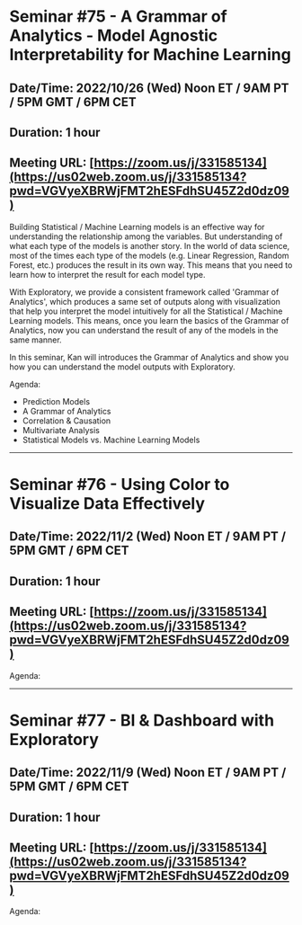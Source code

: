 # Seminar #75 - A Grammar of Analytics - Model Agnostic Interpretability for Machine Learning
## Date/Time: 2022/10/26 (Wed) Noon ET / 9AM PT / 5PM GMT / 6PM CET
## Duration: 1 hour
## Meeting URL: [https://zoom.us/j/331585134](https://us02web.zoom.us/j/331585134?pwd=VGVyeXBRWjFMT2hESFdhSU45Z2d0dz09)

Building Statistical / Machine Learning models is an effective way for understanding the relationship among the variables. But understanding of what each type of the models is another story. In the world of data science, most of the times each type of the models (e.g. Linear Regression, Random Forest, etc.) produces the result in its own way. This means that you need to learn how to interpret the result for each model type.

With Exploratory, we provide a consistent framework called 'Grammar of Analytics', which produces a same set of outputs along with visualization that help you interpret the model intuitively for all the Statistical / Machine Learning models. This means, once you learn the basics of the Grammar of Analytics, now you can understand the result of any of the models in the same manner.

In this seminar, Kan will introduces the Grammar of Analytics and show you how you can understand the model outputs with Exploratory.

Agenda:

- Prediction Models
- A Grammar of Analytics
- Correlation & Causation
- Multivariate Analysis
- Statistical Models vs. Machine Learning Models

----

# Seminar #76 - Using Color to Visualize Data Effectively
## Date/Time: 2022/11/2 (Wed) Noon ET / 9AM PT / 5PM GMT / 6PM CET
## Duration: 1 hour
## Meeting URL: [https://zoom.us/j/331585134](https://us02web.zoom.us/j/331585134?pwd=VGVyeXBRWjFMT2hESFdhSU45Z2d0dz09)

Agenda:


----
# Seminar #77 - BI & Dashboard with Exploratory
## Date/Time: 2022/11/9 (Wed) Noon ET / 9AM PT / 5PM GMT / 6PM CET
## Duration: 1 hour
## Meeting URL: [https://zoom.us/j/331585134](https://us02web.zoom.us/j/331585134?pwd=VGVyeXBRWjFMT2hESFdhSU45Z2d0dz09)

Agenda:

